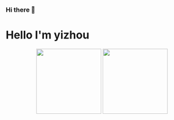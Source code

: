 ### Hi there 👋

<!--
**Shangyizhou/Shangyizhou** is a ✨ _special_ ✨ repository because its `README.md` (this file) appears on your GitHub profile.

Here are some ideas to get you started:

- 🔭 I’m currently working on ...
- 🌱 I’m currently learning ...
- 👯 I’m looking to collaborate on ...
- 🤔 I’m looking for help with ...
- 💬 Ask me about ...
- 📫 How to reach me: ...
- 😄 Pronouns: ...
- ⚡ Fun fact: ...
-->

# Hello I'm yizhou
<div align="center">
<span>  </span>
<img height="170px" src="https://github-readme-stats.vercel.app/api?username=Shangyizhou" /><span>  </span><img height="170px" src="https://github-readme-stats.vercel.app/api/top-langs/?username=Shangyizhou&layout=compact&langs_count=8" />
<span>  </span>
</div>
